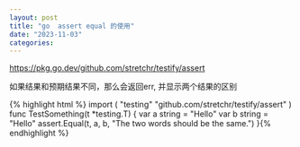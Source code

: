 ```yaml
---
layout: post
title: "go  assert equal 的使用"
date: "2023-11-03"
categories: 
---
```

<p><a href="https://pkg.go.dev/github.com/stretchr/testify/assert">https://pkg.go.dev/github.com/stretchr/testify/assert</a></p>
<p>如果结果和预期结果不同，那么会返回err, 并显示两个结果的区别</p>
{% highlight html %}
import (
&quot;testing&quot;
&quot;github.com/stretchr/testify/assert&quot;
)
func TestSomething(t *testing.T) {
var a string = &quot;Hello&quot;
var b string = &quot;Hello&quot;
assert.Equal(t, a, b, &quot;The two words should be the same.&quot;)
}{% endhighlight %}
